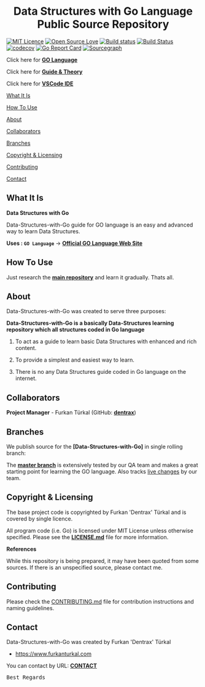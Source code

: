<h1 align="center">Data Structures with Go Language Public Source Repository</h1>

[![MIT Licence](https://badges.frapsoft.com/os/mit/mit.svg?v=103)](https://opensource.org/licenses/mit-license.php)
[![Open Source Love](https://badges.frapsoft.com/os/v1/open-source.png?v=103)](https://github.com/ellerbrock/open-source-badges/)
[![Build status](https://ci.appveyor.com/api/projects/status/jv28205majdbvvj0?svg=true)](https://ci.appveyor.com/project/Dentrax/data-structures-with-go)
[![Build Status](https://travis-ci.org/Dentrax/Data-Structures-with-Go.svg?branch=master)](https://travis-ci.org/Dentrax/Data-Structures-with-Go)
[![codecov](https://codecov.io/gh/Dentrax/Data-Structures-with-Go/branch/master/graph/badge.svg)](https://codecov.io/gh/Dentrax/Data-Structures-with-Go)
[![Go Report Card](https://goreportcard.com/badge/github.com/Dentrax/Data-Structures-with-Go)](https://goreportcard.com/report/github.com/Dentrax/Data-Structures-with-Go)
[![Sourcegraph](https://img.shields.io/badge/view%20on-Sourcegraph-brightgreen.svg)](https://sourcegraph.com/github.com/Dentrax/Data-Structures-with-Go)

Click here for **[GO Language](https://golang.org/)**

Click here for **[Guide & Theory](https://goo.gl/Ej9kzs)**

Click here for **[VSCode IDE](https://code.visualstudio.com/)**

[What It Is](#what-it-is)

[How To Use](#how-to-use)

[About](#about)  

[Collaborators](#collaborators)  

[Branches](#branches) 

[Copyright & Licensing](#copyright--licensing)  

[Contributing](#contributing)  

[Contact](#contact)

## What It Is

**Data Structures with Go**

Data-Structures-with-Go guide for GO language is an easy and advanced way to learn Data Structures.

**Uses : `GO Language`** -> **[Official GO Language Web Site](https://golang.org/)**

## How To Use

Just research the **[main repository](https://github.com/Dentrax/Data-Structures-with-Go)** and learn it gradually. Thats all.

## About

Data-Structures-with-Go was created to serve three purposes:

**Data-Structures-with-Go is a basically Data-Structures learning repository which all structures coded in Go language**

1. To act as a guide to learn basic Data Structures with enhanced and rich content.

2. To provide a simplest and easiest way to learn. 

3. There is no any Data Structures guide coded in Go language on the internet.

## Collaborators

**Project Manager** - Furkan Türkal (GitHub: **[dentrax](https://github.com/dentrax)**)

## Branches

We publish source for the **[Data-Structures-with-Go]** in single rolling branch:

The **[master branch](https://github.com/dentrax/Data-Structures-with-Go/tree/master)** is extensively tested by our QA team and makes a great starting point for learning the GO language. Also tracks [live changes](https://github.com/dentrax/Data-Structures-with-Go/commits/master) by our team. 

## Copyright & Licensing

The base project code is copyrighted by Furkan 'Dentrax' Türkal and is covered by single licence.

All program code (i.e. Go) is licensed under MIT License unless otherwise specified. Please see the **[LICENSE.md](https://github.com/Dentrax/Data-Structures-with-Go/blob/master/LICENSE)** file for more information.

**References**

While this repository is being prepared, it may have been quoted from some sources. 
If there is an unspecified source, please contact me.

## Contributing

Please check the [CONTRIBUTING.md](CONTRIBUTING.md) file for contribution instructions and naming guidelines.

## Contact

Data-Structures-with-Go was created by Furkan 'Dentrax' Türkal

 * <https://www.furkanturkal.com>
 
You can contact by URL:
    **[CONTACT](https://github.com/dentrax)**

<kbd>Best Regards</kbd>
